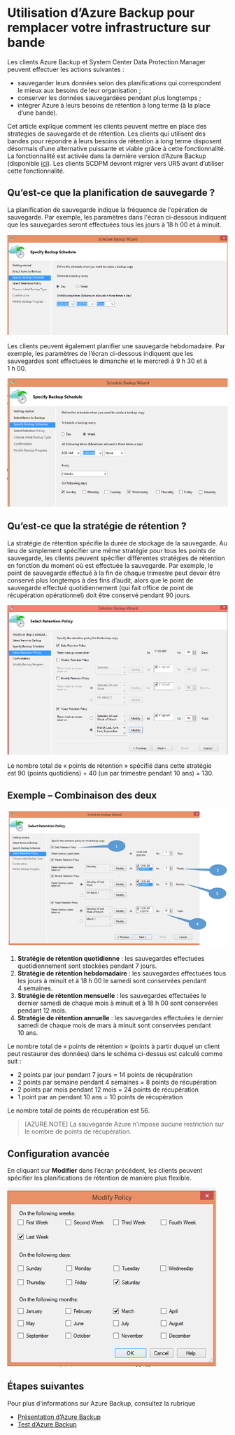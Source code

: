 <properties
   pageTitle="Utilisation d’Azure Backup pour remplacer votre infrastructure sur bande | Microsoft Azure"
   description="Découvrez comment Azure Backup fournit une sémantique de type bande qui permet de sauvegarder et de restaurer des données dans Azure."
   services="backup"
   documentationCenter=""
   authors="Jim-Parker"
   manager="jwhit"
   editor=""/>
<tags
   ms.service="backup"
   ms.devlang="na"
   ms.topic="article"
   ms.tgt_pltfrm="na"
   ms.workload="storage-backup-recovery"
   ms.date="05/03/2016"
   ms.author="jimpark;"/>

# Utilisation d’Azure Backup pour remplacer votre infrastructure sur bande
Les clients Azure Backup et System Center Data Protection Manager peuvent effectuer les actions suivantes :

- sauvegarder leurs données selon des planifications qui correspondent le mieux aux besoins de leur organisation ;
- conserver les données sauvegardées pendant plus longtemps ;
- intégrer Azure à leurs besoins de rétention à long terme (à la place d’une bande).

Cet article explique comment les clients peuvent mettre en place des stratégies de sauvegarde et de rétention. Les clients qui utilisent des bandes pour répondre à leurs besoins de rétention à long terme disposent désormais d’une alternative puissante et viable grâce à cette fonctionnalité. La fonctionnalité est activée dans la dernière version d’Azure Backup (disponible [ici](http://aka.ms/azurebackup_agent)). Les clients SCDPM devront migrer vers UR5 avant d’utiliser cette fonctionnalité.

## Qu’est-ce que la planification de sauvegarde ?
La planification de sauvegarde indique la fréquence de l'opération de sauvegarde. Par exemple, les paramètres dans l'écran ci-dessous indiquent que les sauvegardes seront effectuées tous les jours à 18 h 00 et à minuit.

![Planification quotidienne](./media/backup-azure-backup-cloud-as-tape/dailybackupschedule.png)

Les clients peuvent également planifier une sauvegarde hebdomadaire. Par exemple, les paramètres de l’écran ci-dessous indiquent que les sauvegardes sont effectuées le dimanche et le mercredi à 9 h 30 et à 1 h 00.

![Planification hebdomadaire](./media/backup-azure-backup-cloud-as-tape/weeklybackupschedule.png)

## Qu’est-ce que la stratégie de rétention ?
La stratégie de rétention spécifie la durée de stockage de la sauvegarde. Au lieu de simplement spécifier une même stratégie pour tous les points de sauvegarde, les clients peuvent spécifier différentes stratégies de rétention en fonction du moment où est effectuée la sauvegarde. Par exemple, le point de sauvegarde effectué à la fin de chaque trimestre peut devoir être conservé plus longtemps à des fins d’audit, alors que le point de sauvegarde effectué quotidiennement (qui fait office de point de récupération opérationnel) doit être conservé pendant 90 jours.

![Stratégie de rétention](./media/backup-azure-backup-cloud-as-tape/retentionpolicy.png)

Le nombre total de « points de rétention » spécifié dans cette stratégie est 90 (points quotidiens) + 40 (un par trimestre pendant 10 ans) = 130.

## Exemple – Combinaison des deux

![Exemple d’écran](./media/backup-azure-backup-cloud-as-tape/samplescreen.png)

1. **Stratégie de rétention quotidienne** : les sauvegardes effectuées quotidiennement sont stockées pendant 7 jours.
2. **Stratégie de rétention hebdomadaire** : les sauvegardes effectuées tous les jours à minuit et à 18 h 00 le samedi sont conservées pendant 4 semaines.
3. **Stratégie de rétention mensuelle** : les sauvegardes effectuées le dernier samedi de chaque mois à minuit et à 18 h 00 sont conservées pendant 12 mois.
4. **Stratégie de rétention annuelle** : les sauvegardes effectuées le dernier samedi de chaque mois de mars à minuit sont conservées pendant 10 ans.

Le nombre total de « points de rétention » (points à partir duquel un client peut restaurer des données) dans le schéma ci-dessus est calculé comme suit :

- 2 points par jour pendant 7 jours = 14 points de récupération
- 2 points par semaine pendant 4 semaines = 8 points de récupération
- 2 points par mois pendant 12 mois = 24 points de récupération
- 1 point par an pendant 10 ans = 10 points de récupération

Le nombre total de points de récupération est 56.

> [AZURE.NOTE] La sauvegarde Azure n'impose aucune restriction sur le nombre de points de récupération.

## Configuration avancée
En cliquant sur **Modifier** dans l’écran précédent, les clients peuvent spécifier les planifications de rétention de manière plus flexible.

![Modifier](./media/backup-azure-backup-cloud-as-tape/modify.png)

## Étapes suivantes
Pour plus d'informations sur Azure Backup, consultez la rubrique

- [Présentation d’Azure Backup](backup-introduction-to-azure-backup.md)
- [Test d’Azure Backup](backup-try-azure-backup-in-10-mins.md)

<!---HONumber=AcomDC_0504_2016-->